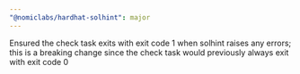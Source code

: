 ```yaml
---
"@nomiclabs/hardhat-solhint": major
---
```


Ensured the check task exits with exit code 1 when solhint raises any errors; this is a breaking change since the check task would previously always exit with exit code 0
